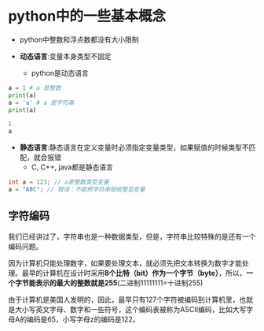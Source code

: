 # python中的一些基本概念

* python中整数和浮点数都没有大小限制

* **动态语言**:变量本身类型不固定
  * python是动态语言

```python
a = 1 # a 是整数
print(a)
a = 'a' # a 是字符串
print(a)

1
a
```

* **静态语言**:静态语言在定义变量时必须指定变量类型，如果赋值的时候类型不匹配，就会报错
  * C, C++, java都是静态语言

```java
int a = 123; // a是整数类型变量
a = "ABC"; // 错误：不能把字符串赋给整型变量
```


## 字符编码

我们已经讲过了，字符串也是一种数据类型，但是，字符串比较特殊的是还有一个编码问题。

因为计算机只能处理数字，如果要处理文本，就必须先把文本转换为数字才能处理。最早的计算机在设计时采用**8个比特（bit）作为一个字节（byte）**，所以，**一个字节能表示的最大的整数就是255**(二进制11111111=十进制255)

由于计算机是美国人发明的，因此，最早只有127个字符被编码到计算机里，也就是大小写英文字母、数字和一些符号，这个编码表被称为ASCII编码，比如大写字母A的编码是65，小写字母z的编码是122。